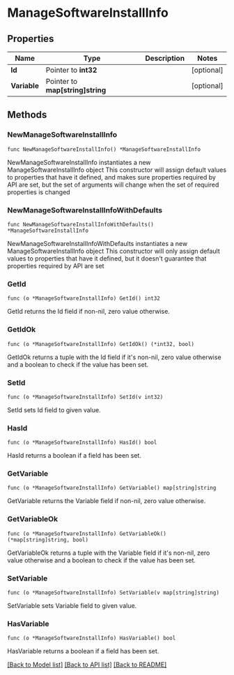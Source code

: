 # ManageSoftwareInstallInfo

## Properties

Name | Type | Description | Notes
------------ | ------------- | ------------- | -------------
**Id** | Pointer to **int32** |  | [optional] 
**Variable** | Pointer to **map[string]string** |  | [optional] 

## Methods

### NewManageSoftwareInstallInfo

`func NewManageSoftwareInstallInfo() *ManageSoftwareInstallInfo`

NewManageSoftwareInstallInfo instantiates a new ManageSoftwareInstallInfo object
This constructor will assign default values to properties that have it defined,
and makes sure properties required by API are set, but the set of arguments
will change when the set of required properties is changed

### NewManageSoftwareInstallInfoWithDefaults

`func NewManageSoftwareInstallInfoWithDefaults() *ManageSoftwareInstallInfo`

NewManageSoftwareInstallInfoWithDefaults instantiates a new ManageSoftwareInstallInfo object
This constructor will only assign default values to properties that have it defined,
but it doesn't guarantee that properties required by API are set

### GetId

`func (o *ManageSoftwareInstallInfo) GetId() int32`

GetId returns the Id field if non-nil, zero value otherwise.

### GetIdOk

`func (o *ManageSoftwareInstallInfo) GetIdOk() (*int32, bool)`

GetIdOk returns a tuple with the Id field if it's non-nil, zero value otherwise
and a boolean to check if the value has been set.

### SetId

`func (o *ManageSoftwareInstallInfo) SetId(v int32)`

SetId sets Id field to given value.

### HasId

`func (o *ManageSoftwareInstallInfo) HasId() bool`

HasId returns a boolean if a field has been set.

### GetVariable

`func (o *ManageSoftwareInstallInfo) GetVariable() map[string]string`

GetVariable returns the Variable field if non-nil, zero value otherwise.

### GetVariableOk

`func (o *ManageSoftwareInstallInfo) GetVariableOk() (*map[string]string, bool)`

GetVariableOk returns a tuple with the Variable field if it's non-nil, zero value otherwise
and a boolean to check if the value has been set.

### SetVariable

`func (o *ManageSoftwareInstallInfo) SetVariable(v map[string]string)`

SetVariable sets Variable field to given value.

### HasVariable

`func (o *ManageSoftwareInstallInfo) HasVariable() bool`

HasVariable returns a boolean if a field has been set.


[[Back to Model list]](../README.md#documentation-for-models) [[Back to API list]](../README.md#documentation-for-api-endpoints) [[Back to README]](../README.md)


